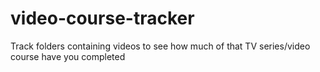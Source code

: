 # video-course-tracker
Track folders containing videos to see how much of that TV series/video course have you completed
